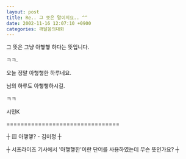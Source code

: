 ```yaml
---
layout: post
title: Re.. 그 뜻은 말이지요.. ^^
date: 2002-11-16 12:07:10 +0900
categories: 깨달음의대화
---
```

그 뜻은 그냥 아&#54671;&#54671; 하다는 뜻입니다.
  

    
ㅋㅋ.
  

    
오늘 정말 아&#54671;&#54671;한 하루네요.
  

    
님의 하루도 아&#54671;&#54671;하시길.
  

    
ㅋㅋ
  

  

    
시민K
  

  

  

  

  
================================
  
┼ ▨ 아&#54671;&#54671;? - 김미정 ┼
  
┼ 서프라이즈 기사에서 '아&#54671;&#54671;한'이란 단어를 사용하였는데 무슨 뜻인가요? ┼